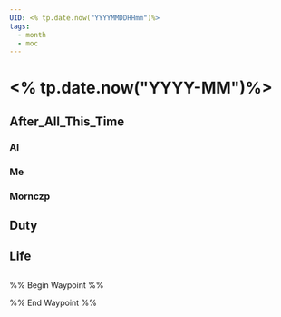 ```yaml
---
UID: <% tp.date.now("YYYYMMDDHHmm")%>
tags:
  - month
  - moc
--- 
```

# <% tp.date.now("YYYY-MM")%>
## After_All_This_Time
### AI

### Me

### Mornczp

## Duty

## Life

## 
%% Begin Waypoint %%

%% End Waypoint %%